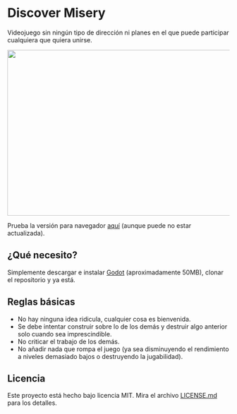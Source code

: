 # Discover Misery

Videojuego sin ningún tipo de dirección ni planes en el que puede participar cualquiera que quiera unirse.

<p align="center">
  <img width="600" height="376" src="https://i.imgur.com/BT9FCPo.gif">
</p>

Prueba la versión para navegador [aquí](https://x-vaporware-x.github.io/DiscoverMisery/) (aunque puede no estar actualizada). 
## ¿Qué necesito?

Simplemente descargar e instalar [Godot](https://godotengine.org/download/) (aproximadamente 50MB), clonar el repositorio y ya está.

## Reglas básicas 

* No hay ninguna idea ridicula, cualquier cosa es bienvenida.
* Se debe intentar construir sobre lo de los demás y destruir algo anterior solo cuando sea imprescindible.
* No criticar el trabajo de los demás.
* No añadir nada que rompa el juego (ya sea disminuyendo el rendimiento a niveles demasiado bajos o destruyendo la jugabilidad).

## Licencia

Este proyecto está hecho bajo licencia MIT. Mira el archivo [LICENSE.md](LICENSE.md) para los detalles.

